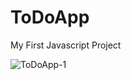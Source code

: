 # ToDoApp

My First Javascript Project


![ToDoApp-1](https://user-images.githubusercontent.com/21261537/103159965-d4996080-47e0-11eb-9893-3d469ce6b5d3.png)
